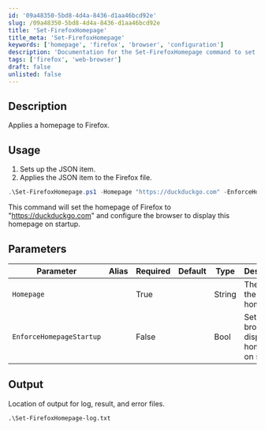 ```yaml
---
id: '09a48350-5bd8-4d4a-8436-d1aa46bcd92e'
slug: /09a48350-5bd8-4d4a-8436-d1aa46bcd92e
title: 'Set-FirefoxHomepage'
title_meta: 'Set-FirefoxHomepage'
keywords: ['homepage', 'firefox', 'browser', 'configuration']
description: 'Documentation for the Set-FirefoxHomepage command to set and enforce the homepage in Firefox.'
tags: ['firefox', 'web-browser']
draft: false
unlisted: false
---
```


## Description
Applies a homepage to Firefox.

## Usage
1. Sets up the JSON item.
2. Applies the JSON item to the Firefox file.

```powershell
.\Set-FirefoxHomepage.ps1 -Homepage "https://duckduckgo.com" -EnforceHomepageStartup
```
This command will set the homepage of Firefox to "https://duckduckgo.com" and configure the browser to display this homepage on startup.

## Parameters
| Parameter                   | Alias | Required | Default | Type   | Description                                                       |
|-----------------------------|-------|----------|---------|--------|-------------------------------------------------------------------|
| `Homepage`                  |       | True     |         | String | The URL to the desired homepage.                                 |
| `EnforceHomepageStartup`     |       | False    |         | Bool   | Sets the browser to display the homepage on startup.            |

## Output
Location of output for log, result, and error files.

```
.\Set-FirefoxHomepage-log.txt
```